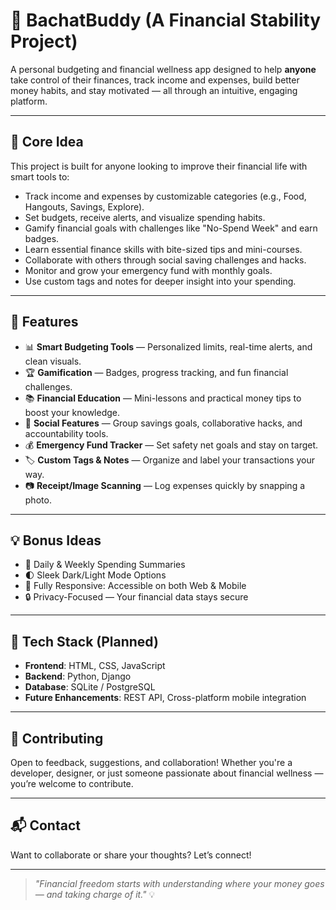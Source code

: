 # 💸 BachatBuddy (A Financial Stability Project)

A personal budgeting and financial wellness app designed to help **anyone** take control of their finances, track income and expenses, build better money habits, and stay motivated — all through an intuitive, engaging platform.

---

## 🌟 Core Idea

This project is built for anyone looking to improve their financial life with smart tools to:

- Track income and expenses by customizable categories (e.g., Food, Hangouts, Savings, Explore).
- Set budgets, receive alerts, and visualize spending habits.
- Gamify financial goals with challenges like "No-Spend Week" and earn badges.
- Learn essential finance skills with bite-sized tips and mini-courses.
- Collaborate with others through social saving challenges and hacks.
- Monitor and grow your emergency fund with monthly goals.
- Use custom tags and notes for deeper insight into your spending.

---

## 🚀 Features

- 📊 **Smart Budgeting Tools** — Personalized limits, real-time alerts, and clean visuals.
- 🏆 **Gamification** — Badges, progress tracking, and fun financial challenges.
- 📚 **Financial Education** — Mini-lessons and practical money tips to boost your knowledge.
- 👥 **Social Features** — Group savings goals, collaborative hacks, and accountability tools.
- 💰 **Emergency Fund Tracker** — Set safety net goals and stay on target.
- 🏷️ **Custom Tags & Notes** — Organize and label your transactions your way.
- 📷 **Receipt/Image Scanning** — Log expenses quickly by snapping a photo.

---

## 💡 Bonus Ideas

- 🧾 Daily & Weekly Spending Summaries
- 🌓 Sleek Dark/Light Mode Options
- 📱 Fully Responsive: Accessible on both Web & Mobile
- 🔒 Privacy-Focused — Your financial data stays secure

---

## 📌 Tech Stack (Planned)

- **Frontend**: HTML, CSS, JavaScript
- **Backend**: Python, Django
- **Database**: SQLite / PostgreSQL
- **Future Enhancements**: REST API, Cross-platform mobile integration

---

## 🤝 Contributing

Open to feedback, suggestions, and collaboration! Whether you're a developer, designer, or just someone passionate about financial wellness — you’re welcome to contribute.

---

## 📬 Contact

Want to collaborate or share your thoughts? Let’s connect!

---

> _"Financial freedom starts with understanding where your money goes — and taking charge of it."_ 💡
